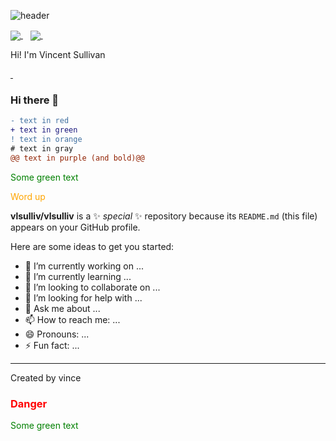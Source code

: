 ![header](https://capsule-render.vercel.app/api?type=waving&color=auto&height=300&section=header&text=Vincent%20Sullivan&fontSize=90&animation=fadeIn&fontAlignY=38&desc=Web%20Developer%20Profile%20&descAlignY=51&descAlign=62)


<a href="https://my.indeed.com/resume?hl=en&co=US&from=gnav-homepage&_ga=2.149054261.226970598.1645401802-1224175466.1645288601">
    <img src="https://img.shields.io/badge/indeed-003A9B?style=for-the-badge&logo=indeed&logoColor=white" align="center"/>
  </a>&nbsp;&nbsp;

<a href="https://www.linkedin.com/in/vlsullivan/">
    <img src="https://img.shields.io/badge/linkedin-%230077B5.svg?&style=for-the-badge&logo=linkedin&logoColor=white" align="center" />
  </a>&nbsp;&nbsp;
  
<p align='center'></p>
<p align='left'> Hi! I'm Vincent Sullivan </p>
<p align='left'>
  <a href="">
    <img src=""/>
  </a>
  <a href="">
    <img src=""/>
  </a>
</p>

 
### Hi there 👋


```diff
- text in red
+ text in green
! text in orange
# text in gray
@@ text in purple (and bold)@@
```


<span style="color: green"> Some green text </span>

<span style="color:orange;">Word up</span>


**vlsulliv/vlsulliv** is a ✨ _special_ ✨ repository because its `README.md` (this file) appears on your GitHub profile.

Here are some ideas to get you started:

- 🔭 I’m currently working on ...
- 🌱 I’m currently learning ...
- 👯 I’m looking to collaborate on ...
- 🤔 I’m looking for help with ...
- 💬 Ask me about ...
- 📫 How to reach me: ...
- 😄 Pronouns: ...
- ⚡ Fun fact: ...

---
<span style="color: green; align: center"><a> Created by vince </a></span>

<h3 style="color:#ff0000">Danger</h3>


<span style="color: green"> Some green text </span>
